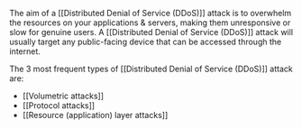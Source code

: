 The aim of a [[Distributed Denial of Service (DDoS)]] attack is to overwhelm the resources on your applications & servers, making them unresponsive or slow for genuine users. A [[Distributed Denial of Service (DDoS)]] attack will usually target any public-facing device that can be accessed through the internet.

The 3 most frequent types of [[Distributed Denial of Service (DDoS)]] attack are:
- [[Volumetric attacks]]
- [[Protocol attacks]]
- [[Resource (application) layer attacks]]